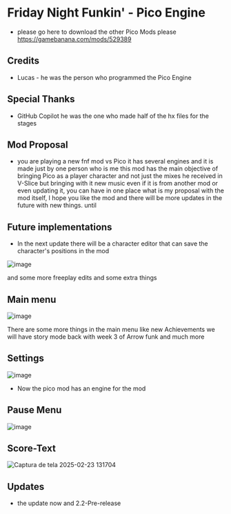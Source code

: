# Friday Night Funkin' - Pico Engine
* please go here to download the other Pico Mods please https://gamebanana.com/mods/529389

## Credits
* Lucas - he was the person who programmed the Pico Engine

## Special Thanks
* GitHub Copilot he was the one who made half of the hx files for the stages

## Mod Proposal

* you are playing a new fnf mod vs Pico it has several engines and it is made just by one person who is me this mod has the main objective of bringing Pico as a player character and not just the mixes he received in V-Slice but bringing with it new music even if it is from another mod or even updating it, you can have in one place what is my proposal with the mod itself, I hope you like the mod and there will be more updates in the future with new things. until

## Future implementations
* In the next update there will be a character editor that can save the character's positions in the mod

![image](https://github.com/user-attachments/assets/c93ef213-7381-4216-b5fa-a38d02be2ad8)

and some more freeplay edits and some extra things

## Main menu

![image](https://github.com/user-attachments/assets/7b2d6a38-6d3f-4650-9460-689ff161c607)

There are some more things in the main menu like new Achievements
we will have story mode back with week 3 of Arrow funk and much more

## Settings

 ![image](https://github.com/user-attachments/assets/56cae3dd-d44b-40b2-9c58-26205b3d3927)

* Now the pico mod has an engine for the mod

## Pause Menu
![image](https://github.com/user-attachments/assets/cfde74b0-1ca0-4d73-8560-ce0028e44583)

## Score-Text
![Captura de tela 2025-02-23 131704](https://github.com/user-attachments/assets/dfc3bd85-88e5-4e85-8a63-413117aa1162)


## Updates
* the update now and 2.2-Pre-release
